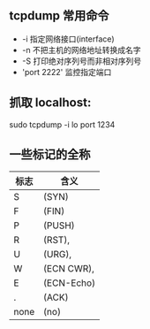 ## tcpdump 常用命令

- -i <eth0> 指定网络接口(interface)
- -n 不把主机的网络地址转换成名字
- -S 打印绝对序列号而非相对序列号
- 'port 2222' 监控指定端口

## 抓取 localhost:

sudo tcpdump -i lo port 1234

## 一些标记的全称
标志 | 含义
---|---
S | (SYN)
F | (FIN)
P | (PUSH)
R | (RST), | 
U | (URG), | 
W | (ECN CWR), 
E | (ECN-Echo)
. | (ACK)
none | (no)